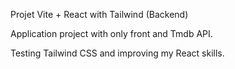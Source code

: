 Projet Vite + React with Tailwind (Backend)

Application project with only front and Tmdb API.

Testing Tailwind CSS and improving my React skills.